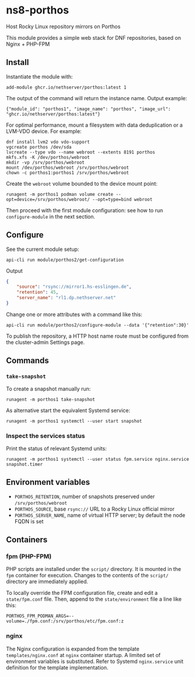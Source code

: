 # ns8-porthos

Host Rocky Linux repository mirrors on Porthos

This module provides a simple web stack for DNF repositories, based on Nginx + PHP-FPM

## Install

Instantiate the module with:

    add-module ghcr.io/nethserver/porthos:latest 1

The output of the command will return the instance name.
Output example:

    {"module_id": "porthos1", "image_name": "porthos", "image_url": "ghcr.io/nethserver/porthos:latest"}

For optimal performance, mount a filesystem with data deduplication or a
LVM-VDO device. For example:

    dnf install lvm2 vdo vdo-support
    vgcreate porthos /dev/sda
    lvcreate --type vdo --name webroot --extents 8191 porthos
    mkfs.xfs -K /dev/porthos/webroot
    mkdir -vp /srv/porthos/webroot
    mount /dev/porthos/webroot /srv/porthos/webroot
    chown -c porthos1:porthos1 /srv/porthos/webroot

Create the `webroot` volume bounded to the device mount point:

    runagent -m porthos1 podman volume create --opt=device=/srv/porthos/webroot/ --opt=type=bind webroot

Then proceed with the first module configuration: see how to run
`configure-module` in the next section.

## Configure

See the current module setup:

    api-cli run module/porthos2/get-configuration

Output

```json
{
    "source": "rsync://mirror1.hs-esslingen.de",
    "retention": 45,
    "server_name": "rl1.dp.nethserver.net"
}
```

Change one or more attributes with a command like this:

    api-cli run module/porthos2/configure-module --data '{"retention":30}'

To publish the repository, a HTTP host name route must be configured from
the cluster-admin Settings page.

## Commands

### `take-snapshot`

To create a snapshot manually run:

    runagent -m porthos1 take-snapshot

As alternative start the equivalent Systemd service:

    runagent -m porthos1 systemctl --user start snapshot

### Inspect the services status

Print the status of relevant Systemd units:

    runagent -m porthos1 systemctl --user status fpm.service nginx.service snapshot.timer

## Environment variables

- `PORTHOS_RETENTION`, number of snapshots preserved under `/srv/porthos/webroot`
- `PORTHOS_SOURCE`, base `rsync://` URL to a Rocky Linux official mirror
- `PORTHOS_SERVER_NAME`, name of virtual HTTP server; by default the node FQDN is set

## Containers

### fpm (PHP-FPM)

PHP scripts are installed under the `script/` directory. It is mounted in the
`fpm` container for execution. Changes to the contents of the `script/`
directory are immediately applied.

To locally override the FPM configuration file, create and edit a
`state/fpm.conf` file. Then, append to the `state/environment` file a line
like this:

    PORTHOS_FPM_PODMAN_ARGS=--volume=./fpm.conf:/srv/porthos/etc/fpm.conf:z

### nginx

The Nginx configuration is expanded from the template
`templates/nginx.conf` at `nginx` container startup. A limited set of
environment variables is substituted. Refer to Systemd `nginx.service`
unit definition for the template implementation.
